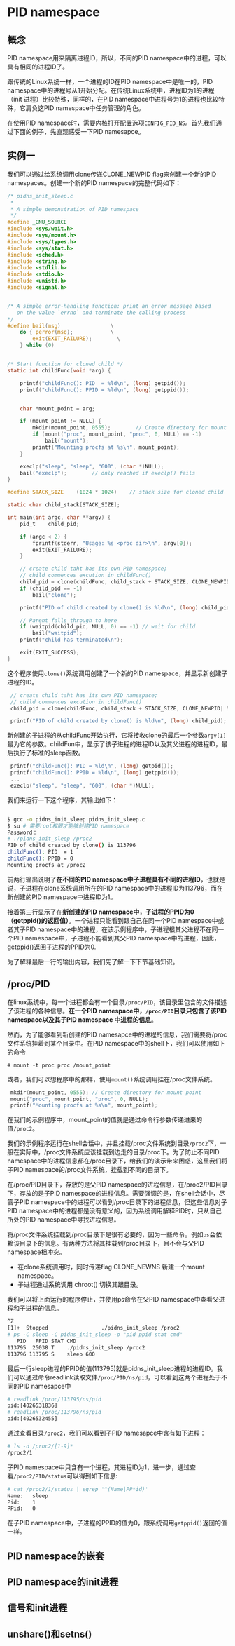 # PID namespace

## 概念

PID namespace用来隔离进程ID，所以，不同的PID namespace中的进程，可以具有相同的进程ID了。

跟传统的Linux系统一样，一个进程的ID在PID namespace中是唯一的，PID namespace中的进程号从1开始分配。在传统Linux系统中，进程ID为1的进程（init 进程）比较特殊，同样的，在PID namespace中进程号为1的进程也比较特殊，它肩负这PID namespace中任务管理的角色。

在使用PID namespace时，需要内核打开配置选项`CONFIG_PID_NS`。首先我们通过下面的例子，先直观感受一下PID namesapce。

## 实例一

我们可以通过给系统调用clone传递CLONE\_NEWPID flag来创建一个新的PID namespaces。创建一个新的PID namespace的完整代码如下：

```c
/* pidns_init_sleep.c
 *
 * A simple demonstration of PID namespace
 */
#define _GNU_SOURCE
#include <sys/wait.h>
#include <sys/mount.h>
#include <sys/types.h>
#include <sys/stat.h>
#include <sched.h>
#include <string.h>
#include <stdlib.h>
#include <stdio.h>
#include <unistd.h>
#include <signal.h>


/* A simple error-handling function: print an error message based
   on the value `errno` and terminate the calling process
*/
#define bail(msg)                \
    do { perror(msg);            \
        exit(EXIT_FAILURE);        \
    } while (0)


/* Start function for cloned child */
static int childFunc(void *arg) {

    printf("childFunc(): PID  = %ld\n", (long) getpid());
    printf("childFunc(): PPID = %ld\n", (long) getppid());


    char *mount_point = arg;

    if (mount_point != NULL) {
        mkdir(mount_point, 0555);        // Create directory for mount point
        if (mount("proc", mount_point, "proc", 0, NULL) == -1)
            bail("mount");
        printf("Mounting procfs at %s\n", mount_point);
    }

    execlp("sleep", "sleep", "600", (char *)NULL);
    bail("execlp");        // only reached if execlp() fails
}

#define STACK_SIZE    (1024 * 1024)    // stack size for cloned child

static char child_stack[STACK_SIZE];

int main(int argc, char **argv) {
    pid_t    child_pid;

    if (argc < 2) {
        fprintf(stderr, "Usage: %s <proc dir>\n", argv[0]);
        exit(EXIT_FAILURE);
    }

    // create child taht has its own PID namespace;
    // child commences excution in childFunc()
    child_pid = clone(childFunc, child_stack + STACK_SIZE, CLONE_NEWPID| SIGCHLD, argv[1]);
    if (child_pid == -1)
        bail("clone");

    printf("PID of child created by clone() is %ld\n", (long) child_pid);

    // Parent falls through to here
    if (waitpid(child_pid, NULL, 0) == -1) // wait for child
        bail("waitpid");
    printf("child has terminated\n");

    exit(EXIT_SUCCESS);
}
```

这个程序使用`clone()`系统调用创建了一个新的PID namespace，并显示新创建子进程的ID。

``` c
 // create child taht has its own PID namespace;
 // child commences excution in childFunc()
 child_pid = clone(childFunc, child_stack + STACK_SIZE, CLONE_NEWPID| SIGCHLD, argv[1]);

 printf("PID of child created by clone() is %ld\n", (long) child_pid);

```
新创建的子进程的从childFunc开始执行，它将接收clone的最后一个参数`argv[1]`最为它的参数。childFun中，显示了该子进程的进程ID以及其父进程的进程ID，最后执行了标准的sleep函数。

```c
 printf("childFunc(): PID = %ld\n", (long) getpid());
 printf("childFunc(): PPID = %ld\n", (long) getppid());
 ...
 execlp("sleep", "sleep", "600", (char *)NULL);

```
我们来运行一下这个程序，其输出如下：

``` bash

$ gcc -o pidns_init_sleep pidns_init_sleep.c
$ su # 需要root权限才能够创建PID namespace
Password：
# ./pidns_init_sleep /proc2
PID of child created by clone() is 113796
childFunc(): PID  = 1
childFunc(): PPID = 0
Mounting procfs at /proc2
```

前两行输出说明了**在不同的PID namespace中子进程具有不同的进程ID**，也就是说，子进程在clone系统调用所在的PID namespace中的进程ID为113796，而在新创建的PID namespace中进程ID为1。

接着第三行显示了在**新创建的PID namespace中，子进程的PPID为0（getppid()的返回值）**。一个进程只能看到跟自己在同一个PID namespace中或者其子PID namespace中的进程，在该示例程序中，子进程根其父进程不在同一个PID namespace中，子进程不能看到其父PID namespace中的进程，因此，getppid()返回子进程的PPID为0.

为了解释最后一行的输出内容，我们先了解一下下节基础知识。

## /proc/PID 

在linux系统中，每一个进程都会有一个目录`/proc/PID`，该目录里包含的文件描述了该进程的各种信息。**在一个PID namespace中，`/proc/PID`目录只包含了该PID namespace以及其子PID namespace 中进程的信息**。

然而，为了能够看到新创建的PID namesapce中的进程的信息，我们需要将/proc文件系统挂着到某个目录中。在PID namespace中的shell下，我们可以使用如下的命令
```
# mount -t proc proc /mount_point
```
或者，我们可以想程序中的那样，使用`mount()`系统调用挂在/proc文件系统。

```c
 mkdir(mount_point, 0555); // Create directory for mount point
 mount("proc", mount_point, "proc", 0, NULL);
 printf("Mounting procfs at %s\n", mount_point);

```
在我们的示例程序中，mount_point的值就是通过命令行参数传递进来的值`/proc2`。

我们的示例程序运行在shell会话中，并且挂载/proc文件系统到目录`/proc2`下，一般在实际中，/proc文件系统应该挂载到边走的目录/proc下。为了防止不同PID namespace中的进程信息都在/proc目录下，给我们的演示带来困惑，这里我们将子PID namespace的/proc文件系统，挂载到不同的目录下。

在/proc/PID目录下，存放的是父PID namespace的进程信息，在/proc2/PID目录下，存放的是子PID namespace的进程信息。需要强调的是，在shell会话中，尽管子PID namespace中的进程可以看到/proc目录下的进程信息，但这些信息对子PID namespace中的进程都是没有意义的，因为系统调用解释PID时，只从自己所处的PID namespace中寻找进程信息。

将/proc文件系统挂载到/proc目录下是很有必要的，因为一些命令。例如`ps`会依赖该目录下的信息。有两种方法将其挂载到/proc目录下，且不会与父PID namespace相冲突。

* 在clone系统调用时，同时传递flag  CLONE_NEWNS 新建一个mount namespace。
* 子进程通过系统调用 chroot() 切换其跟目录。

我们可以将上面运行的程序停止，并使用ps命令在父PID namespace中查看父进程和子进程的信息。

```bash
^Z
[1]+  Stopped                 ./pidns_init_sleep /proc2
# ps -C sleep -C pidns_init_sleep -o "pid ppid stat cmd"
   PID   PPID STAT CMD
113795  25038 T    ./pidns_init_sleep /proc2
113796 113795 S    sleep 600
```

最后一行sleep进程的PPID的值(113795)就是pidns_init_sleep进程的进程ID。我们可以通过命令readlink读取文件`/proc/PID/ns/pid`，可以看到这两个进程处于不同的PID namesapce中

```bash
# readlink /proc/113795/ns/pid 
pid:[4026531836]
# readlink /proc/113796/ns/pid 
pid:[4026532455]
```

通过查看目录`/proc2`，我们可以看到子PID namesapce中含有如下进程：

```bash
# ls -d /proc2/[1-9]*
/proc2/1
```

子PID namespace中只含有一个进程，其进程ID为1，进一步，通过查看`/proc2/PID/status`可以得到如下信息:

```bash
# cat /proc2/1/status | egrep '^(Name|PP*id)'
Name:	sleep
Pid:	1
PPid:	0
```
在子PID namespace中，子进程的PPID的值为0，跟系统调用`getppid()`返回的值一样。

## PID namespace的嵌套

## PID namespace的init进程

## 信号和init进程

## unshare()和setns()

